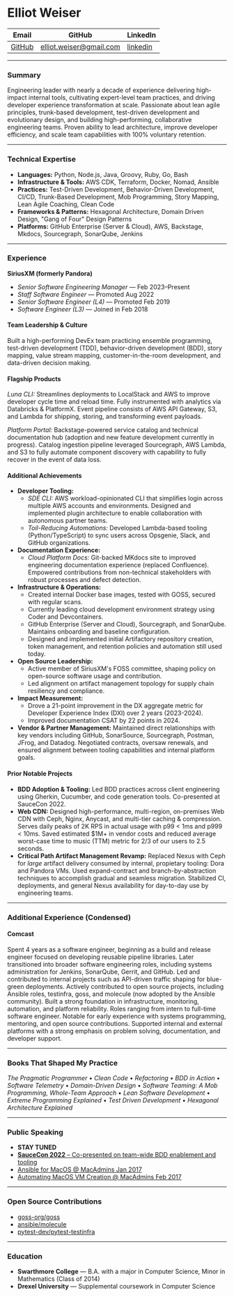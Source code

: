 # Elliot Weiser

Email | GitHub | LinkedIn
----- | ------ | --------
[GitHub](https://github.com/elliotweiser) | [elliot.weiser@gmail.com](mailto:elliot.weiser@gmail.com) | [linkedin](https://www.linkedin.com/in/elliotweiser/)

---

### Summary

Engineering leader with nearly a decade of experience delivering high-impact internal tools, cultivating expert-level team practices, and driving developer experience transformation at scale. Passionate about lean agile principles, trunk-based development, test-driven development and evolutionary design, and building high-performing, collaborative engineering teams. Proven ability to lead architecture, improve developer efficiency, and scale team capabilities with 100% voluntary retention.

---

### Technical Expertise

* **Languages:** Python, Node.js, Java, Groovy, Ruby, Go, Bash
* **Infrastructure & Tools:** AWS CDK, Terraform, Docker, Nomad, Ansible
* **Practices:** Test-Driven Development, Behavior-Driven Development, CI/CD, Trunk-Based Development, Mob Programming, Story Mapping, Lean Agile Coaching, Clean Code
* **Frameworks & Patterns:** Hexagonal Architecture, Domain Driven Design, "Gang of Four" Design Patterns
* **Platforms:** GitHub Enterprise (Server & Cloud), AWS, Backstage, Mkdocs, Sourcegraph, SonarQube, Jenkins

---

### Experience

**SiriusXM (formerly Pandora)**
* *Senior Software Engineering Manager* — Feb 2023–Present
* *Staff Software Engineer* — Promoted Aug 2022
* *Senior Software Engineer (L4)* — Promoted Feb 2019
* *Software Engineer (L3)* — Joined in Feb 2018

#### Team Leadership & Culture

Built a high-performing DevEx team practicing ensemble programming, test-driven development (TDD), behavior-driven development (BDD), story mapping, value stream mapping, customer-in-the-room development, and data-driven decision making.

#### Flagship Products

*Luna CLI:* Streamlines deployments to LocalStack and AWS to improve developer cycle time and reload time. Fully instrumented with analytics via Databricks & PlatformX. Event pipeline consists of AWS API Gateway, S3, and Lambda for shipping, storing, and transforming event payloads.

*Platform Portal:* Backstage-powered service catalog and technical documentation hub (adoption and new feature development currently in progress). Catalog ingestion pipeline
leveraged Sourcegraph, AWS Lambda, and S3 to fully automate component discovery with capability to fully recover in the event of data loss. 

#### Additional Achievements

* **Developer Tooling:**
  * *SDE CLI:* AWS workload-opinionated CLI that simplifies login across multiple AWS accounts and environments. Designed and implemented plugin architecture to enable collaboration with autonomous partner teams.
  * *Toil-Reducing Automations:* Developed Lambda-based tooling (Python/TypeScript) to sync users across Opsgenie, Slack, and GitHub organizations.
* **Documentation Experience:**
  * *Cloud Platform Docs:* Git-backed MKdocs site to improved engineering documentation experience (replaced Confluence). Empowered contributions from non-technical stakeholders with robust processes and defect detection.
* **Infrastructure & Operations:**
  * Created internal Docker base images, tested with GOSS, secured with regular scans.
  * Currently leading cloud development environment strategy using Coder and Devcontainers.
  * GitHub Enterprise (Server and Cloud), Sourcegraph, and SonarQube. Maintains onboarding and baseline configuration.
  * Designed and implemented initial Artifactory repository creation, token management, and retention policies and automation still used today.
* **Open Source Leadership:**
  * Active member of SiriusXM's FOSS committee, shaping policy on open-source software usage and contribution.
  * Led alignment on artifact management topology for supply chain resiliency and compliance.
* **Impact Measurement:**
  * Drove a 21-point improvement in the DX aggregate metric for Developer Experience Index (DXI) over 2 years (2023-2024).
  * Improved documentation CSAT by 22 points in 2024.
* **Vendor & Partner Management:** Maintained direct relationships with key vendors including GitHub, SonarSource, Sourcegraph, Postman, JFrog, and Datadog. Negotiated contracts, oversaw renewals, and ensured alignment between tooling capabilities and internal platform goals.

#### Prior Notable Projects

* **BDD Adoption & Tooling:** Led BDD practices across client engineering using Gherkin, Cucumber, and code generation tools. Co-presented at SauceCon 2022.
* **Web CDN:** Designed high-performance, multi-region, on-premises Web CDN with Ceph, Nginx, Anycast, and multi-tier caching & compression. Serves daily peaks of 2K RPS in actual usage with p99 < 1ms and p999 < 10ms. Saved estimated $1M+ in vendor costs and reduced average worst-case time to music (TTM) metric for 2/3 of our users to 2.5 seconds.
* **Critical Path Artifact Management Revamp:** Replaced Nexus with Ceph for _large_ artifact delivery consumed by internal, propietary tooling: Dora and Pandora VMs. Used expand-contract and branch-by-abstraction techniques to accomplish gradual and seamless migration. Stabilized CI, deployments, and general Nexus availability for day-to-day use by engineering teams.

---

### Additional Experience (Condensed)

#### Comcast

Spent 4 years as a software engineer, beginning as a build and release engineer focused on developing reusable pipeline libraries. Later transitioned into broader software engineering roles, including systems administration for Jenkins, SonarQube, Gerrit, and GitHub. Led and contributed to internal projects such as API-driven traffic shaping for blue-green deployments. Actively contributed to open source projects, including Ansible roles, testinfra, goss, and molecule (now adopted by the Ansible community). Built a strong foundation in infrastructure, monitoring, automation, and platform reliability.
Roles ranging from intern to full-time software engineer. Notable for early experience with systems programming, mentoring, and open source contributions. Supported internal and external platforms with a strong emphasis on problem solving, documentation, and developer support.

---

### Books That Shaped My Practice

*The Pragmatic Programmer* • *Clean Code* • *Refactoring* • *BDD in Action* • *Software Telemetry* • *Domain-Driven Design* • *Software Teaming: A Mob Programming, Whole-Team Approach* • *Lean Software Development* • *Extreme Programming Explained* • *Test Driven Development* • *Hexagonal Architecture Explained*

---

### Public Speaking

* **STAY TUNED**
* [**SauceCon 2022** – Co-presented on team-wide BDD enablement and tooling](https://www.youtube.com/watch?v=_xcwo5NxSgY&list=PL67l1VPxOnT5GdrfsmqetzEmXvy5SbXAL&index=26)
* [Ansible for MacOS @ MacAdmins Jan 2017](https://apple.lib.utah.edu/jan-2017-mac-managers-meeting/)
* [Automating MacOS VM Creation @ MacAdmins Feb 2017](https://apple.lib.utah.edu/feb-2017-mac-managers-meeting/)

---

### Open Source Contributions

* [goss-org/goss](https://github.com/goss-org/goss)
* [ansible/molecule](https://github.com/ansible/molecule)
* [pytest-dev/pytest-testinfra](https://github.com/pytest-dev/pytest-testinfra)

---

### Education

* **Swarthmore College** — B.A. with a major in Computer Science, Minor in Mathematics (Class of 2014)
* **Drexel University** — Supplemental coursework in Computer Science
